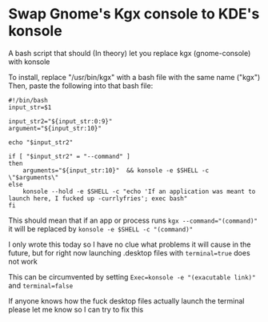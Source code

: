 # Swap Gnome's Kgx console to KDE's konsole
A bash script that should (In theory) let you replace kgx (gnome-console) with konsole

To install, replace "/usr/bin/kgx" with a bash file with the same name ("kgx")
Then, paste the following into that bash file:

```
#!/bin/bash
input_str=$1

input_str2="${input_str:0:9}"
argument="${input_str:10}"

echo "$input_str2"

if [ "$input_str2" = "--command" ]
then
	arguments="${input_str:10}"  && konsole -e $SHELL -c \"$arguments\"
else
	konsole --hold -e $SHELL -c "echo 'If an application was meant to launch here, I fucked up -currlyfries'; exec bash"
fi

```

This should mean that if an app or process runs `kgx --command="(command)"` it will be replaced by `konsole -e $SHELL -c "(command)"`



I only wrote this today so I have no clue what problems it will cause in the future, but for right now launching .desktop files with `terminal=true` does not work

This can be circumvented by setting `Exec=konsole -e "(exacutable link)"` and `terminal=false`


If anyone knows how the fuck desktop files actually launch the terminal please let me know so I can try to fix this
